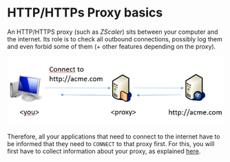 # HTTP/HTTPs Proxy basics

An HTTP/HTTPS proxy (such as *ZScaler*) sits between your computer and the internet. Its role is to check all outbound connections, possibly log them and even forbid some of them (+ other features depending on the proxy).

![A Proxy](example1.png)

Therefore, all your applications that need to connect to the internet have to be informed that they need to `CONNECT` to that proxy first. For this, you will first have to collect information about your proxy, as explained [here](./know_your_proxy).
